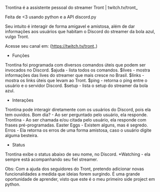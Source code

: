 Trontina é a assistente pessoal do streamer Tront | twitch.tv/tront_

Feita de <3 usando python e a API discord.py

Seu intuito é interagir de forma amigavel e amistosa, além de dar informações aos
usuários que habitam o Discord do streamer da bola azul, vulgo Tront.

Acesse seu canal em: (https://twitch.tv/tront_)

- Funções

Trontina foi programada com diversos comandos úteis que podem
ser invocados no Discord.
$ajuda - lista todos os comandos.
$lives - mostra informações das lives do streamer que mais cresce no Brasil.
$links - mostra os links úteis que levam ao Tront.
$ping - retorna o ping entre o usuário e o servidor Discord.
$setup - lista o setup do streamer da bola azul.

- Interações

Trontina pode interagir diretamente com os usuários do Discord, pois ela tem ouvidos.
Bom dia? - Ao ser perguntado pelo usuário, ela responde.
Trontina - Ao ser chamada e/ou citada pelo usuário, ela responde com frases pré-programadas.
Easter Eggs - Existem alguns, mas é segredo.
Erros - Ela retorna os erros de uma forma amistosa, caso o usuário digite alguma besteira.

- Status

Trontina exibe o status abaixo de seu nome, no Discord.
*Watching - ela sempre está acompanhando seu fiel streamer.

Obs: Com a ajuda dos seguidores do Tront, pretendo adicionar novas funcionalidades a medida
que ideias forem surgindo. É uma grande oportunidade de aprender, visto que este é o meu
primeiro side project em python.
